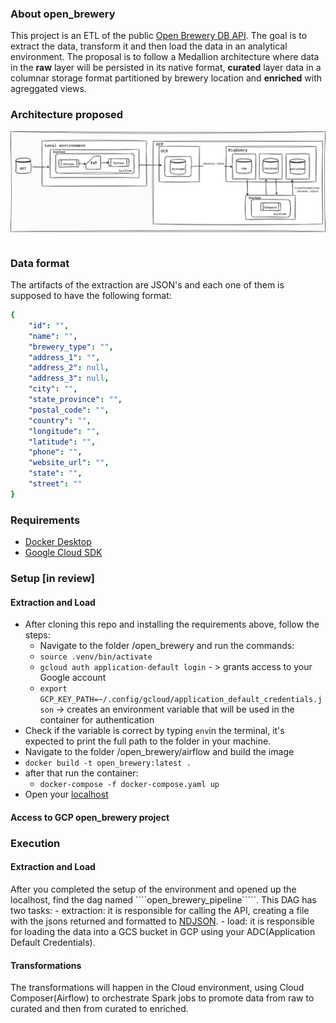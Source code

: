 ### About open_brewery
This project is an ETL of the public [Open Brewery DB API](https://www.openbrewerydb.org/documentation).
The goal is to extract the data, transform it and then load the data in an analytical environment. The proposal is to follow a Medallion architecture where data in the **raw** layer will be persisted in its native format, **curated** layer data in a columnar storage format partitioned by brewery location and **enriched** with agreggated views.

### Architecture proposed

![Label](/architecture.drawio.png)

### Data format
The artifacts of the extraction are JSON's and each one of them is supposed to have the following format:
````yaml
{
    "id": "",
    "name": "",
    "brewery_type": "",
    "address_1": "",
    "address_2": null,
    "address_3": null,
    "city": "",
    "state_province": "",
    "postal_code": "",
    "country": "",
    "longitude": "",
    "latitude": "",
    "phone": "",
    "website_url": "",
    "state": "",
    "street": ""
}
````

### Requirements
- [Docker Desktop](https://www.docker.com/products/docker-desktop/)
- [Google Cloud SDK](https://cloud.google.com/sdk/docs/install)

### Setup [in review]
#### Extraction and Load
- After cloning this repo and installing the requirements above, follow the steps: 
    - Navigate to the folder /open_brewery and run the commands:
    - ````source .venv/bin/activate````
    - ````gcloud auth application-default login```` - > grants access to your Google account
    - ````export GCP_KEY_PATH=~/.config/gcloud/application_default_credentials.json```` -> creates an environment variable that will be used in the container for authentication
- Check if the variable is correct by typing ````env````in the terminal, it's expected to print the full path to the folder in your machine.
- Navigate to the folder /open_brewery/airflow  and build the image
- ````docker build -t open_brewery:latest . ````
- after that run the container: 
    - ````docker-compose -f docker-compose.yaml up````
- Open your [localhost](http://localhost:8080/)

#### Access to GCP open_brewery project 


### Execution

#### Extraction and Load
After you completed the setup of the environment and opened up the localhost, find the dag named ````open_brewery_pipeline`````.
This DAG has two tasks: 
    - extraction: it is responsible for calling the API, creating a file with the jsons returned and formatted to [NDJSON](http://ndjson.org/).
    - load: it is responsible for loading the data into a GCS bucket in GCP using your ADC(Application Default Credentials).
    
#### Transformations
The transformations will happen in the Cloud environment, using Cloud Composer(Airflow) to orchestrate Spark jobs to promote data from raw to curated and then from curated to enriched.
